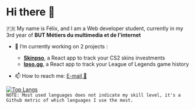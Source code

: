 # Hi there 👋  
  
🇫🇷 My name is Félix, and I am a Web developer student, currently in my 3rd year of **BUT Métiers du multimedia et de l'internet**  
  
- 🔭 I’m currently working on 2 projects :
    - [**Skinpso**](https://github.com/felschrr/Skinpso), a React app to track your CS2 skins investments  
    - [**Ipso.gg**](https://github.com/felschrr/Ipso.gg), a React app to track your League of Legends game history  
  
- 📫 How to reach me: [E-mail 📧](mailto:felix.scherer@etu-umontpellier.fr)  
  
[![Top Langs](https://github-readme-stats.vercel.app/api/top-langs/?username=felschrr&layout=compact&theme=dracula)](https://github.com/anuraghazra/github-readme-stats)  
`NOTE: Most used languages does not indicate my skill level, it's a Github metric of which languages I use the most.`  
